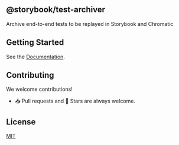 ## @storybook/test-archiver

Archive end-to-end tests to be replayed in Storybook and Chromatic

## Getting Started

See the [Documentation](https://www.chromatic.com/docs/e2e-visual-tests/).

## Contributing

We welcome contributions!

- 📥 Pull requests and 🌟 Stars are always welcome.

## License

[MIT](https://github.com/chromaui/test-archiver/blob/main/LICENSE)
